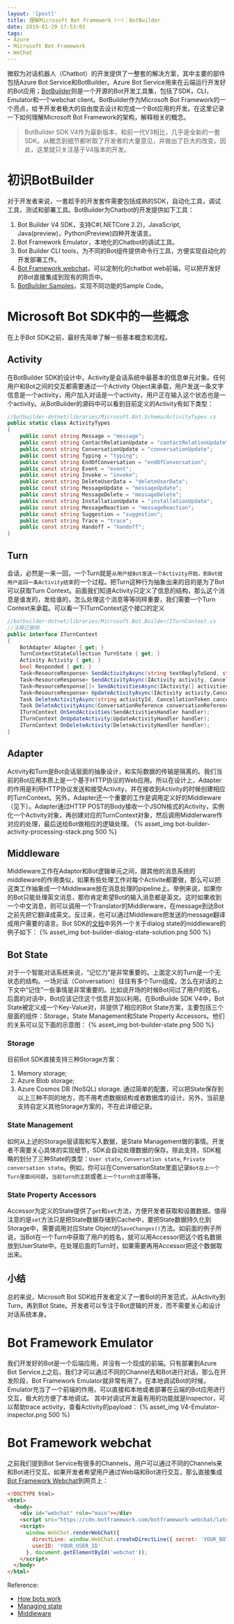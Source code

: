 ```yaml
---
layout: '[post]'
title: 理解Microsoft Bot Framework（一）：BotBuilder
date: 2019-01-29 17:53:03
tags:
- Azure
- Microsoft Bot Framework
- WeChat
---
```

微软为对话机器人（Chatbot）的开发提供了一整套的解决方案，其中主要的部件包括Azure Bot Service和BotBuilder。Azure Bot Service用来在云端运行开发好的Bot应用；[BotBuilder](https://github.com/Microsoft/BotBuilder)则是一个开源的Bot开发工具集，包括了SDK，CLI，Emulator和一个webchat client。BotBuilder作为Microsoft Bot Framework的一个亮点，给予开发者极大的自由度去设计和完成一个Bot应用的开发。在这里记录一下如何理解Microsoft Bot Framework的架构，解释相关的概念。
<!-- more -->
> BotBuilder SDK V4作为最新版本，和前一代V3相比，几乎是全新的一套SDK。从概念到细节都听取了开发者的大量意见，并做出了巨大的改变。因此，这里就只关注基于V4版本的开发。

# 初识BotBuilder
对于开发者来说，一套趁手的开发套件需要包括成熟的SDK，自动化工具，调试工具，测试和部署工具。BotBuilder为Chatbot的开发提供如下工具：
1.  Bot Builder V4 SDK，支持C#(.NETCore 2.2)，JavaScript, Java(preview)，Python(Preview)四种开发语言。
2.  Bot Framework Emulator，本地化的Chatbot的调试工具。
3.  Bot Builder CLI tools，为不同的Bot组件提供命令行工具，方便实现自动化的开发部署工作。
4.  [Bot Framework webchat](https://github.com/microsoft/botframework-webchat)，可以定制化的chatbot web前端，可以把开发好的Bot直接集成到现有的网页中。
5.  [BotBuilder Samples](https://github.com/microsoft/botbuilder-samples)，实现不同功能的Sample Code。

# Microsoft Bot SDK中的一些概念
在上手Bot SDK之前，最好先简单了解一些基本概念和流程。
## Activity
在BotBuilder SDK的设计中，Activity是会话系统中最基本的信息单元对象。任何用户和Bot之间的交互都需要通过一个Activity Object来承载，用户发送一条文字信息是一个activity，用户加入对话是一个activity，用户正在输入这个状态也是一个activity。从BotBuilder的源码中可以看到目前定义的Activity有如下类型：
```csharp
//botbuilder-dotnet/libraries/Microsoft.Bot.Schema/ActivityTypes.cs
public static class ActivityTypes
{
    public const string Message = "message";
    public const string ContactRelationUpdate = "contactRelationUpdate";
    public const string ConversationUpdate = "conversationUpdate";
    public const string Typing = "typing";
    public const string EndOfConversation = "endOfConversation";
    public const string Event = "event";
    public const string Invoke = "invoke";
    public const string DeleteUserData = "deleteUserData";
    public const string MessageUpdate = "messageUpdate";
    public const string MessageDelete = "messageDelete";
    public const string InstallationUpdate = "installationUpdate";
    public const string MessageReaction = "messageReaction";
    public const string Suggestion = "suggestion";
    public const string Trace = "trace";
    public const string Handoff = "handoff";
}
```
## Turn
会话，必然是一来一回，一个Turn就是`从用户给Bot发送一个Activity开始，到Bot给用户返回一条Activity结束`的一个过程。把Turn这种行为抽象出来的目的是为了Bot可以获取Turn Context。前面我们知道Activity只定义了信息的结构，那么这个消息是谁发的，发给谁的，怎么处理这个消息等等同样重要，我们需要一个Turn Context来承载。可以看一下ITurnContext这个接口的定义
```csharp
//botbuilder-dotnet/libraries/Microsoft.Bot.Builder/ITurnContext.cs
//注释已删除
public interface ITurnContext
{
    BotAdapter Adapter { get; }
    TurnContextStateCollection TurnState { get; }
    Activity Activity { get; }
    bool Responded { get; }
    Task<ResourceResponse> SendActivityAsync(string textReplyToSend, string speak = null,string inputHint = InputHints.AcceptingInput, CancellationToken cancellationToken =default(CancellationToken));
    Task<ResourceResponse> SendActivityAsync(IActivity activity, CancellationTokencancellationToken = default(CancellationToken));
    Task<ResourceResponse[]> SendActivitiesAsync(IActivity[] activities,CancellationTokencancellationToken = default(CancellationToken));
    Task<ResourceResponse> UpdateActivityAsync(IActivity activity,CancellationTokencancellationToken = default(CancellationToken));
    Task DeleteActivityAsync(string activityId, CancellationToken cancellationToken = defaul(CancellationToken));
    Task DeleteActivityAsync(ConversationReference conversationReference,CancellationTokencancellationToken = default(CancellationToken));
    ITurnContext OnSendActivities(SendActivitiesHandler handler);
    ITurnContext OnUpdateActivity(UpdateActivityHandler handler);
    ITurnContext OnDeleteActivity(DeleteActivityHandler handler);
}
```
## Adapter
Activity和Turn是Bot会话层面的抽象设计，和实际数据的传输是隔离的。我们当前的Bot应用本质上是一个基于HTTP协议的Web应用。所以在设计上，Adapter的作用是利用HTTP协议发送和接受Activity，并在接收到Activity的时候创建相应的TurnContext。另外，Adapter还一个重要的工作是调用定义好的Middleware（见下）。Adapter通过HTTP POST的Body接收一个JSON格式的Activity，实例化一个Activity对象，再创建对应的TurnContext对象，然后调用Middlerware作对应的处理，最后送给Bot做相应的逻辑处理。
{% asset_img bot-builder-activity-processing-stack.png 500 %}

## Middleware
Middleware工作在Adaptor和Bot逻辑单元之间，跟其他的消息系统的middleware的作用类似，如果有些处理工作对每个Activite都要做，那么可以把这类工作抽象成一个Middleware放在消息处理的pipeline上。举例来说，如果你的Bot只能处理英文消息，那你肯定希望Bot的输入消息都是英文。这时如果收到一个中文消息，则可以调用一个Translator的Middlerware，在message到达Bot之前先把它翻译成英文。反过来，也可以通过Middleware把发送的message翻译成用户需要的语言。Bot SDK的[文档](https://docs.microsoft.com/en-us/azure/bot-service/bot-builder-concept-middleware?view=azure-bot-service-4.0)中另外一个关于dialog state的middleware的例子如下：
{% asset_img bot-builder-dialog-state-solution.png 500 %}

## Bot State
对于一个智能对话系统来说，“记忆力”是非常重要的。上面定义的Turn是一个无状态的结构。一场对话（Conversation）往往有多个Turn组成，怎么在对话的上下文中“记住”一些事情是非常重要的。比如说开场的时候Bot问过了用户的姓名，后面的对话中，Bot应该记住这个信息并加以利用。在BotBuilde SDK V4中，Bot State被定义成一个Key-Value对，并提供了相应的Bot State方案，主要包括三个层面的组件：Storage，State Management和State Property Accessors。他们的关系可以见下面的示意图：
{% asset_img bot-builder-state.png 500 %}
### Storage
目前Bot SDK直接支持三种Storage方案：
1.  Memory storage;
2.  Azure Blob storage;
3.  Azure Cosmos DB (NoSQL) storage.
通过简单的配置，可以把State保存到以上三种不同的地方，而不用考虑数据结构或者数据库的设计。另外，当前是支持自定义其他Storage方案的，不在此详细记录。
### State Management
如何从上述的Storage层读取和写入数据，是State Management做的事情。开发者不需要关心具体的实现细节，SDK会自动处理数据的保存。除此支持，SDK粗略的划分了三种State的类型：`User state`, `Conversation state`, 
`Private conversation state`。例如，你可以在ConversationState里面记录`Bot在上一个Turn里面问问题`，`当前turn的主题`或者`上一个turn的主题`等等。
### State Property Accessors
Accessor为定义的State提供了`get`和`set`方法，方便开发者获取和设置数据。值得注意的是`set`方法只是把State数据存储到Cache中，要把State数据持久化到Storage中，需要调用对应State Object的`SaveChanges()`方法。如前面的例子所说，当Bot在一个Turn中获取了用户的姓名，就可以用Accessor把这个姓名数据放到UserState中。在处理后面的Turn时，如果需要再用Accessor把这个数据取出来。

## 小结
总的来说，Microsoft Bot SDK给开发者定义了一套Bot的开发范式，从Activity到Turn，再到Bot State。开发者可以专注于Bot逻辑的开发，而不需要关心和设计对话系统本身。

# Bot Framework Emulator
我们开发好的Bot是一个后端应用，并没有一个现成的前端。只有部署到Azure Bot Service上之后，我们才可以通过不同的Channel去和Bot进行对话。那么在开发阶段，Bot Framework Emulator就非常有用了。在本地调试Bot的时候，Emulator充当了一个前端的作用，可以直接和本地或者部署在云端的Bot应用进行交互，极大的方便了本地调试。
其中对调试开发最有用的功能就是Inspector，可以帮助trace activity，查看Activity的payload：
{% asset_img V4-Emulator-inspector.png 500 %}

# Bot Framework webchat
之前我们提到Bot Service有很多的Channels，用户可以通过不同的Channels来和Bot进行交互。如果开发者希望用户通过Web端和Bot进行交互，那么直接集成[Bot Framework Webchat](https://github.com/microsoft/botframework-webchat)到网页上：
```html
<!DOCTYPE html>
<html>
  <body>
    <div id="webchat" role="main"></div>
    <script src="https://cdn.botframework.com/botframework-webchat/latest/webchat.js"></script>
    <script>
      window.WebChat.renderWebChat({
        directLine: window.WebChat.createDirectLine({ secret: 'YOUR_BOT_SECRET_FROM_AZURE_PORTAL' }),
        userID: 'YOUR_USER_ID'
      }, document.getElementById('webchat'));
    </script>
  </body>
</html>
```
Reference:
* [How bots work](https://docs.microsoft.com/en-us/azure/bot-service/bot-builder-basics?view=azure-bot-service-4.0&tabs=cs)
* [Managing state](https://docs.microsoft.com/en-us/azure/bot-service/bot-builder-concept-state?view=azure-bot-service-4.0)
* [Middleware](https://docs.microsoft.com/en-us/azure/bot-service/bot-builder-concept-middleware?view=azure-bot-service-4.0)